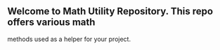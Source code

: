 ## Welcome to Math Utility Repository. This repo offers various math 
methods used as a helper for your project.